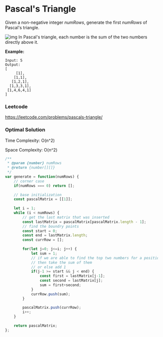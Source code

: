 # Pascal's Triangle

Given a non-negative integer *numRows*, generate the first *numRows* of Pascal's triangle.

![img](https://upload.wikimedia.org/wikipedia/commons/0/0d/PascalTriangleAnimated2.gif)
In Pascal's triangle, each number is the sum of the two numbers directly above it.

**Example:**

```
Input: 5
Output:
[
     [1],
    [1,1],
   [1,2,1],
  [1,3,3,1],
 [1,4,6,4,1]
]
```



### Leetcode

https://leetcode.com/problems/pascals-triangle/



### Optimal Solution

Time Complexity: O(n^2)

Space Complexity: O(n^2)

```js
/**
 * @param {number} numRows
 * @return {number[][]}
 */
var generate = function(numRows) {
    // corner case
    if(numRows === 0) return [];
    
    // base initialization
    const pascalMatrix = [[1]];
    
    let i = 1;
    while (i < numRows) {
        // get the last matrix that was inserted
        const lastMatrix = pascalMatrix[pascalMatrix.length - 1];
        // find the boundry points
        const start = 0;
        const end = lastMatrix.length;
        const currRow = [];
        
        for(let j=0; j<=i; j++) {
            let sum = 1;
            // if we are able to find the top two numbers for a position
            // then take the sum of them
            // or else add 1
            if(j-1 >= start && j < end) {
                const first = lastMatrix[j-1];
                const second = lastMatrix[j];
                sum = first+second;
            }
            currRow.push(sum);
        }
        
        pascalMatrix.push(currRow);
        i++;
    }
    
    return pascalMatrix;
};
```
